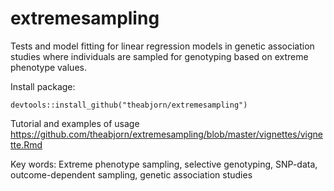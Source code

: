 # extremesampling

Tests and model fitting for linear regression models 
in genetic association studies where individuals are sampled
for genotyping based on extreme phenotype values.

Install package:
```{r,eval=FALSE,warning=FALSE,message=FALSE}
devtools::install_github("theabjorn/extremesampling")
```

Tutorial and examples of usage https://github.com/theabjorn/extremesampling/blob/master/vignettes/vignette.Rmd

Key words: Extreme phenotype sampling, selective genotyping, SNP-data, 
outcome-dependent sampling, genetic association studies
